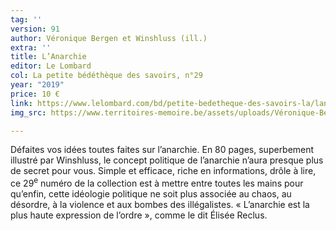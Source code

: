 ```yaml
---
tag: ''
version: 91
author: Véronique Bergen et Winshluss (ill.)
extra: ''
title: L’Anarchie
editor: Le Lombard
col: La petite bédéthèque des savoirs, n°29
year: "2019"
price: 10 €
link: https://www.lelombard.com/bd/petite-bedetheque-des-savoirs-la/lanarchie-theories-et-pratiques-libertaires
img_src: https://www.territoires-memoire.be/assets/uploads/Véronique-Bergen-Winshluss-Anarchie.jpg

---
```

Défaites vos idées toutes faites sur l’anarchie. En 80 pages, superbement illustré par Winshluss, le concept politique de l’anarchie n’aura presque plus de secret pour vous. Simple et efficace, riche en informations, drôle à lire, ce 29<sup>e</sup> numéro de la collection est à mettre entre toutes les mains pour qu’enfin, cette idéologie politique ne soit plus associée au chaos, au désordre, à la violence et aux bombes des illégalistes. « L’anarchie est la plus haute expression de l’ordre », comme le dit Élisée Reclus.